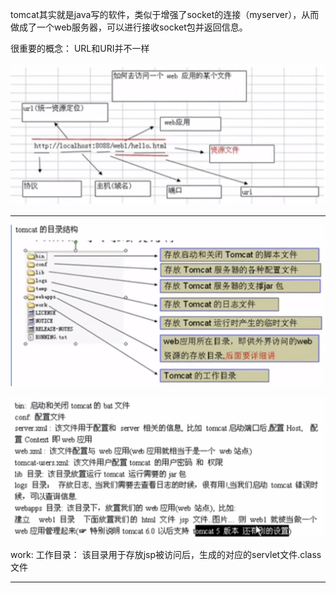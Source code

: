 tomcat其实就是java写的软件，类似于增强了socket的连接（myserver），从而做成了一个web服务器，可以进行接收socket包并返回信息。

很重要的概念： URL和URI并不一样

![](/url/import.png)



---

![](/uri1/import.png)

![](/uri/import.png)

work: 工作目录： 该目录用于存放jsp被访问后，生成的对应的servlet文件.class文件

---



